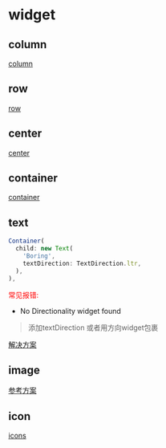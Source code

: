 # widget

## column
[column](https://www.jianshu.com/p/1d003ab6c278)

## row
[row](https://www.jianshu.com/p/c0cb06c060a9)

## center
[center](https://www.jianshu.com/p/e5959bb3154b)

## container
[container](https://www.jianshu.com/p/a675b4d66a93)

## text

``` js
Container(
  child: new Text(
    'Boring',
    textDirection: TextDirection.ltr,
  ),
),
```

<font color=red>常见报错:</font>
- No Directionality widget found

> 添加textDirection 或者用方向widget包裹

[解决方案](https://juejin.cn/post/6844903806291935239)

## image

[参考方案](https://medium.com/flutter-taipei/%E4%BE%86%E5%90%A7-flutter-11-%E5%88%9D%E6%8E%A2-image-38394134896a)


## icon

[icons](https://material.io/resources/icons/?style=baseline)
[](https://book.flutterchina.club/chapter3/img_and_icon.html)


